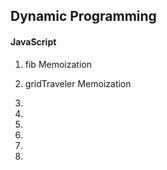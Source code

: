 ## Dynamic Programming
#### JavaScript
1.  fib Memoization
2.  gridTraveler Memoization
3.
4.

5.
6.
7.
8.



